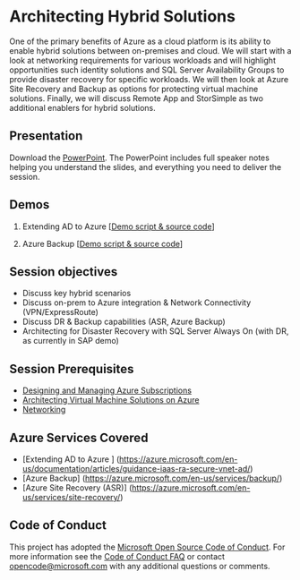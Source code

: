 # Architecting Hybrid Solutions
One of the primary benefits of Azure as a cloud platform is its ability to enable hybrid solutions between on-premises and cloud.  We will start with a look at networking requirements for various workloads and will highlight opportunities such identity solutions and SQL Server Availability Groups to provide disaster recovery for specific workloads.  We will then look at Azure Site Recovery and Backup as options for protecting virtual machine solutions.  Finally, we will discuss Remote App and StorSimple as two additional enablers for hybrid solutions.

## Presentation
Download the [PowerPoint](https://github.com/GSIAzureCOE/Hybrid/blob/master/Architecting%20Hybrid%20Solutions.pptx?raw=1).
The PowerPoint includes full speaker notes helping you understand the slides, and everything you need to deliver the session.

## Demos
1. Extending AD to Azure
[[Demo script & source code](./Demo1-ExtendingADtoAzure/)]

2. Azure Backup
[[Demo script & source code](./Demo2-AzureBackup/)]

## Session objectives
* Discuss key hybrid scenarios
* Discuss on-prem to Azure integration & Network Connectivity (VPN/ExpressRoute) 
* Discuss DR & Backup capabilities (ASR, Azure Backup)
* Architecting for Disaster Recovery with SQL Server Always On (with DR, as currently in SAP demo)

## Session Prerequisites
* [Designing and Managing Azure Subscriptions](https://github.com/GSIAzureCOE/Designing-and-Managing-Azure-Subscriptions)
* [Architecting Virtual Machine Solutions on Azure](https://github.com/GSIAzureCOE/Virtual-Machine-Solutions)
* [Networking](https://github.com/GSIAzureCOE/Networking)

## Azure Services Covered
* [Extending AD to Azure ] (https://azure.microsoft.com/en-us/documentation/articles/guidance-iaas-ra-secure-vnet-ad/)
* [Azure Backup] (https://azure.microsoft.com/en-us/services/backup/)
* [Azure Site Recovery (ASR)] (https://azure.microsoft.com/en-us/services/site-recovery/)


## Code of Conduct

This project has adopted the [Microsoft Open Source Code of Conduct](https://opensource.microsoft.com/codeofconduct/). For more information see the [Code of Conduct FAQ](https://opensource.microsoft.com/codeofconduct/faq/) or contact [opencode@microsoft.com](mailto:opencode@microsoft.com) with any additional questions or comments.

